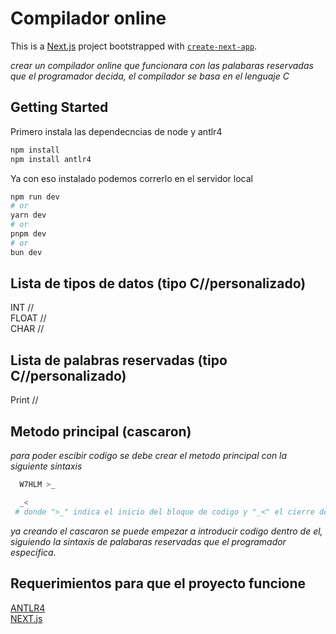 # Compilador online
This is a [Next.js](https://nextjs.org/) project bootstrapped with [`create-next-app`](https://github.com/vercel/next.js/tree/canary/packages/create-next-app).  

*crear un compilador online que funcionara con las palabaras reservadas que el programador decida, el compilador se basa en el lenguaje C*  

## Getting Started
Primero instala las dependecncias de node y antlr4  
```bash
npm install  
npm install antlr4
```
Ya con eso instalado podemos correrlo en el servidor local  
```bash
npm run dev
# or
yarn dev
# or
pnpm dev
# or
bun dev
```

## Lista de tipos de datos (tipo C//personalizado)
INT //  
FLOAT //  
CHAR //  

## Lista de palabras reservadas (tipo C//personalizado)  
Print //  

## Metodo principal (cascaron)
*para poder escibir codigo se debe crear el metodo principal con la siguiente sintaxis*     
```bash
  W7HLM >_

  _<
 # donde ">_" indica el inicio del bloque de codigo y "_<" el cierre del bloque
```
*ya creando el cascaron se puede empezar a introducir codigo dentro de el, siguiendo la sintaxis de palabaras reservadas que el programador especifica.*

## Requerimientos para que el proyecto funcione
[ANTLR4](https://www.antlr.org/)  
[NEXT.js](https://nextjs.org/)
